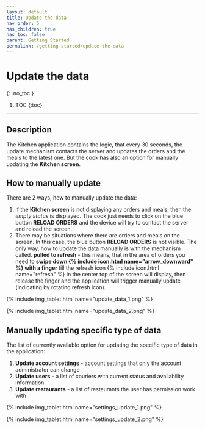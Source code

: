 ```yaml
---
layout: default
title: Update the data
nav_order: 5
has_children: true
has_toc: false
parent: Getting Started
permalink: /getting-started/update-the-data
---
```


# Update the data
{: .no_toc }

1. TOC
{:toc}

---

## Description
The Kitchen application contains the logic, that every 30 seconds, the update mechanism contacts the server and updates the orders and the meals to the latest one. But the cook has also an option for manually updating the **Kitchen screen**.

## How to manually update
There are 2 ways, how to manually update the data:
1. If the **Kitchen screen** is not displaying any orders and meals, then the _empty status_ is displayed. The cook just needs to click on the blue button <span class="text-blue-100">**RELOAD ORDERS**</span> and the device will try to contact the server and reload the screen.
2. There may be situations where there are orders and meals on the screen. In this case, the blue button <span class="text-blue-100">**RELOAD ORDERS**</span> is not visible. The only way, how to update the data manually is with the mechanism called. **pulled to refresh** - this means, that in the area of orders you need to **swipe down {% include icon.html name="arrow_downward" %} with a finger** till the refresh icon <span class="text-orange-200">{% include icon.html name="refresh" %}</span> in the center top of the screen will display, then release the finger and the application will trigger manually update (indicating by rotating refresh icon).

{% include img_tablet.html name="update_data_1.png" %}

{% include img_tablet.html name="update_data_2.png" %}

## Manually updating specific type of data
The list of currently available option for updating the specific type of data in the application:
1. **Update account settings** - account settings that only the account administrator can change
1. **Update users** - a list of couriers with current status and availability information
1. **Update restaurants** - a list of restaurants the user has permission work with

{% include img_tablet.html name="settings_update_1.png" %}

{% include img_tablet.html name="settings_update_2.png" %}